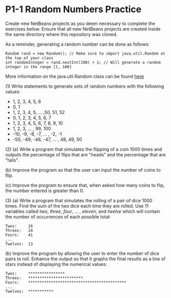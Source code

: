 # P1-1 Random Numbers Practice

Create new NetBeans projects as you deem necessary to complete the exercises below. Ensure that all new NetBeans projects are created inside the same directory where this repository was cloned.

As a reminder, generating a random number can be done as follows:
```
Random rand = new Random(); // Make sure to import java.util.Random at the top of your class
int randomInteger = rand.nextInt(100) + 1; // Will generate a random integer in the range [1, 100]
```
More information on the java.util.Random class can be found [here](https://docs.oracle.com/javase/8/docs/api/java/util/Random.html)

(1) Write statements to generate sets of random numbers with the following values:
 * 1, 2, 3, 4, 5, 6
 * 0, 1
 * 1, 2, 3, 4, 5, ... ,50, 51, 52
 * 0, 1, 2, 3, 4, 5, 6, 7
 * 1, 2, 3, 4, 5, 6, 7, 8, 9, 10
 * 1, 2, 3, ... , 99, 100
 * -10, -9, -8, -7, ... , -2, -1
 * -50, -49, -48, -47, ... , 48, 49, 50

(2) (a) Write a program that simulates the flipping of a coin 1000 times and outputs the percentage of flips that are "heads" and the percentage that are "tails".

(b) Improve the program so that the user can input the number of coins to flip.

(c) Improve the program to ensure that,  when asked how many coins to flip, the number entered is greater than 0.

(3) (a) Write a program that simulates the rolling of a pair of dice 1000 times. Find the sum of the two dice each time they are rolled. Use 11 variables called *two*, *three*, *four*, ... , *eleven*, and *twelve* which will contain the number of occurrences of each possible total:
```
Twos:     16
Threes:   24
Fours:    41
...
Twelves:  13
```

(b) Improve the program by allowing the user to enter the number of dice pairs to roll. Enhance the output so that  it graphs the final results as a line of stars instead of displaying the numerical values:
```
Twos:     ****************
Threes:   ************************
Fours:    *******************************************
...
Twelves:  ***********
```
